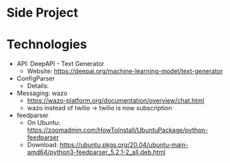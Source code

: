 # Side Project

# Technologies
 - API: DeepAPI - Text Generator
 	- Website: https://deepai.org/machine-learning-model/text-generator
 - ConfigParser
 	- Details:
 - Messaging: wazo
 	- https://wazo-platform.org/documentation/overview/chat.html
 	- wazo instead of twilio -> twilio is now subscription
 - feedparser
    - On Ubuntu: https://zoomadmin.com/HowToInstall/UbuntuPackage/python-feedparser
    - Download: https://ubuntu.pkgs.org/20.04/ubuntu-main-amd64/python3-feedparser_5.2.1-2_all.deb.html
